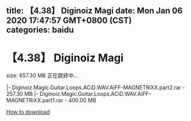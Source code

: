 
title: 【4.38】 Diginoiz Magi
date: Mon Jan 06 2020 17:47:57 GMT+0800 (CST)    
categories: baidu
---

# 【4.38】 Diginoiz Magi
size: 657.30 MB
 正在跳转中...
 
|- Diginoiz.Magic.Guitar.Loops.ACiD.WAV.AiFF-MAGNETRiXX.part2.rar - 257.30 MB
|- Diginoiz.Magic.Guitar.Loops.ACiD.WAV.AiFF-MAGNETRiXX.part1.rar - 400.00 MB

[How to download](https://bpcam.bemobtrk.com/go/2ceec3aa-1ca2-46d6-b9ff-aaa5c184517c?jno=3721)